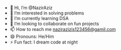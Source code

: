 - 👋 Hi, I’m @NazirAziz
- 👀 I’m interested in solving problems
- 🌱 I’m currently learning DSA
- 💞️ I’m looking to collaborate on fun projects
- 📫 How to reach me nazirazizis123456@gamil.com
- 😄 Pronouns: He/Him
- ⚡ Fun fact: I dream code at night

<!---
NazirAziz/NazirAziz is a ✨ special ✨ repository because its `README.md` (this file) appears on your GitHub profile.
You can click the Preview link to take a look at your changes.
--->
